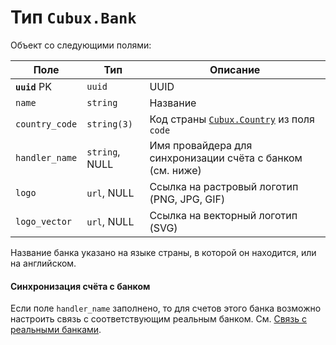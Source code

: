 Тип `Cubux.Bank`
================

Объект со следующими полями:

Поле           | Тип          | Описание
-------------- | ------------ | --------
**`uuid`** PK  | `uuid`       | UUID
`name`         | `string`     | Название
`country_code` | `string(3)`  | Код страны [`Cubux.Country`][Cubux.Country] из поля `code`
`handler_name` | `string`, NULL | Имя провайдера для синхронизации счёта с банком (см. ниже)
`logo`         | `url`, NULL  | Ссылка на растровый логотип (PNG, JPG, GIF)
`logo_vector`  | `url`, NULL  | Ссылка на векторный логотип (SVG)

Название банка указано на языке страны, в которой он находится, или
на английском.

#### Синхронизация счёта с банком

Если поле `handler_name` заполнено, то для счетов этого банка возможно
настроить связь с соответствующим реальным банком.
См. [Связь с реальными банками][bank-integration].


[Cubux.Country]: country.md
[bank-integration]: ../../bank-integration/README.md
